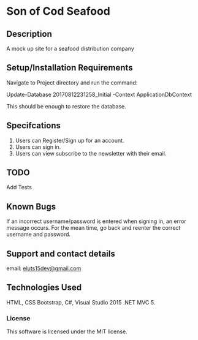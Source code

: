 # Son of Cod Seafood

## Description

A mock up site for a seafood distribution company

## Setup/Installation Requirements
Navigate to Project directory and run the command:

Update-Database 20170812231258_Initial -Context ApplicationDbContext

This should be enough to restore the database.

## Specifcations
1. Users can Register/Sign up for an account.
2. Users can sign in.
3. Users can view subscribe to the newsletter with their email.

## TODO

Add Tests

## Known Bugs
If an incorrect username/password is entered when signing in, an error message occurs.
For the mean time, go back and reenter the correct username and password.

## Support and contact details
email: eluts15dev@gmail.com

## Technologies Used

HTML, CSS Bootstrap, C#, Visual Studio 2015 .NET MVC 5.

### License

This software is licensed under the MIT license.
